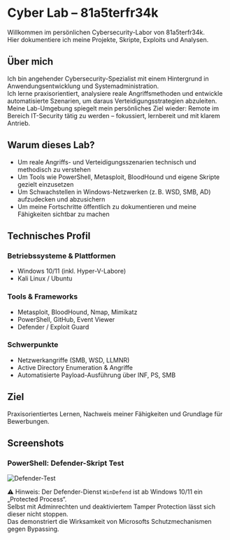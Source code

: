 # Cyber Lab – 81a5terfr34k

Willkommen im persönlichen Cybersecurity-Labor von 81a5terfr34k.  
Hier dokumentiere ich meine Projekte, Skripte, Exploits und Analysen.

## Über mich

Ich bin angehender Cybersecurity-Spezialist mit einem Hintergrund in Anwendungsentwicklung und Systemadministration.  
Ich lerne praxisorientiert, analysiere reale Angriffsmethoden und entwickle automatisierte Szenarien, um daraus Verteidigungsstrategien abzuleiten.  
Meine Lab-Umgebung spiegelt mein persönliches Ziel wieder: Remote im Bereich IT-Security tätig zu werden – fokussiert, lernbereit und mit klarem Antrieb.

## Warum dieses Lab?

- Um reale Angriffs- und Verteidigungsszenarien technisch und methodisch zu verstehen
- Um Tools wie PowerShell, Metasploit, BloodHound und eigene Skripte gezielt einzusetzen
- Um Schwachstellen in Windows-Netzwerken (z. B. WSD, SMB, AD) aufzudecken und abzusichern
- Um meine Fortschritte öffentlich zu dokumentieren und meine Fähigkeiten sichtbar zu machen

## Technisches Profil

### Betriebssysteme & Plattformen
- Windows 10/11 (inkl. Hyper-V-Labore)
- Kali Linux / Ubuntu

### Tools & Frameworks
- Metasploit, BloodHound, Nmap, Mimikatz
- PowerShell, GitHub, Event Viewer
- Defender / Exploit Guard

### Schwerpunkte
- Netzwerkangriffe (SMB, WSD, LLMNR)
- Active Directory Enumeration & Angriffe
- Automatisierte Payload-Ausführung über INF, PS, SMB

## Ziel

Praxisorientiertes Lernen, Nachweis meiner Fähigkeiten und Grundlage für Bewerbungen.

## Screenshots

### PowerShell: Defender-Skript Test

![Defender-Test](screenshots/Defender_Deaktivieren_scriptausführung_aktivieren.png)

⚠️ Hinweis: Der Defender-Dienst `WinDefend` ist ab Windows 10/11 ein „Protected Process“.  
Selbst mit Adminrechten und deaktiviertem Tamper Protection lässt sich dieser nicht stoppen.  
Das demonstriert die Wirksamkeit von Microsofts Schutzmechanismen gegen Bypassing.
